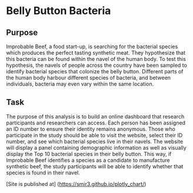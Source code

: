 # Belly Button Bacteria

## Purpose
Improbable Beef, a food start-up, is searching for the bacterial species which produces the perfect tasting synthetic meat. They hypothesize that this bacteria can be found within the navel of the human body. To test this hypothesis, the navels of people across the country have been sampled to identify bacterial species that colonize the belly button. Different parts of the human body harbour different species of bacteria, and between individuals, bacteria may even vary within the same location. 

## Task
The purpose of this analysis is to build an online dashboard that research participants and researchers can access. Each person has been assigned an ID number to ensure their identity remains anonymous. Those who participate in the study should be able to visit the website, select their ID number, and see which bacterial species live in their navels. The website will display a panel containing demographic information as well as visually display the Top 10 bacterial species in their belly button. This way, if Improbable Beef identifies a species as a candidate to manufacture synthetic beef, the study participants will be able to identify whether that species is found in their navel.

[Site is published at] (https://smir3.github.io/plotly_chart/)


